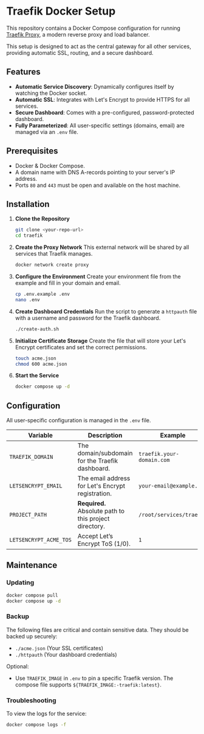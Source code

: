 # Traefik Docker Setup

This repository contains a Docker Compose configuration for running [Traefik Proxy](https://traefik.io/traefik/), a modern reverse proxy and load balancer.

This setup is designed to act as the central gateway for all other services, providing automatic SSL, routing, and a secure dashboard.

## Features

-   **Automatic Service Discovery**: Dynamically configures itself by watching the Docker socket.
-   **Automatic SSL**: Integrates with Let's Encrypt to provide HTTPS for all services.
-   **Secure Dashboard**: Comes with a pre-configured, password-protected dashboard.
-   **Fully Parameterized**: All user-specific settings (domains, email) are managed via an `.env` file.

## Prerequisites

-   Docker & Docker Compose.
-   A domain name with DNS A-records pointing to your server's IP address.
-   Ports `80` and `443` must be open and available on the host machine.

## Installation

1.  **Clone the Repository**
    ```bash
    git clone <your-repo-url>
    cd traefik
    ```

2.  **Create the Proxy Network**
    This external network will be shared by all services that Traefik manages.
    ```bash
    docker network create proxy
    ```

3.  **Configure the Environment**
    Create your environment file from the example and fill in your domain and email.
    ```bash
    cp .env.example .env
    nano .env
    ```

4.  **Create Dashboard Credentials**
    Run the script to generate a `httpauth` file with a username and password for the Traefik dashboard.
    ```bash
    ./create-auth.sh
    ```

5.  **Initialize Certificate Storage**
    Create the file that will store your Let's Encrypt certificates and set the correct permissions.
    ```bash
    touch acme.json
    chmod 600 acme.json
    ```

6.  **Start the Service**
    ```bash
    docker compose up -d
    ```

## Configuration

All user-specific configuration is managed in the `.env` file.

| Variable | Description | Example |
|---|---|---|
| `TRAEFIK_DOMAIN` | The domain/subdomain for the Traefik dashboard. | `traefik.your-domain.com` |
| `LETSENCRYPT_EMAIL` | The email address for Let's Encrypt registration. | `your-email@example.com` |
| `PROJECT_PATH` | **Required.** Absolute path to this project directory. | `/root/services/traefik` |
| `LETSENCRYPT_ACME_TOS` | Accept Let’s Encrypt ToS (1/0). | `1` |

## Maintenance

### Updating
```bash
docker compose pull
docker compose up -d
```

### Backup
The following files are critical and contain sensitive data. They should be backed up securely:
-   `./acme.json` (Your SSL certificates)
-   `./httpauth` (Your dashboard credentials)

Optional:
-   Use `TRAEFIK_IMAGE` in `.env` to pin a specific Traefik version. The compose file supports `${TRAEFIK_IMAGE:-traefik:latest}`.

### Troubleshooting
To view the logs for the service:
```bash
docker compose logs -f
```
